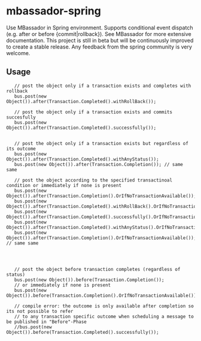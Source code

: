 mbassador-spring
================

Use MBassador in Spring environment. Supports conditional event dispatch (e.g. after or before {commit|rollback}).
See MBassador for more extensive documentation. This project is still in beta but will be continuously improved
to create a stable release. Any feedback from the spring community is very welcome.

<h2>Usage</h2>

       // post the object only if a transaction exists and completes with rollback
       bus.post(new Object()).after(Transaction.Completed().withRollBack());

       // post the object only if a transaction exists and commits succesfully
       bus.post(new Object()).after(Transaction.Completed().successfully());


       // post the object only if a transaction exists but regardless of its outcome
       bus.post(new Object()).after(Transaction.Completed().withAnyStatus());
       bus.post(new Object()).after(Transaction.Completion()); // same same

       // post the object according to the specified transactinoal condition or immediately if none is present
       bus.post(new Object()).after(Transaction.Completion().OrIfNoTransactionAvailable());
       bus.post(new Object()).after(Transaction.Completed().withRollBack().OrIfNoTransactionAvailable());
       bus.post(new Object()).after(Transaction.Completed().successfully().OrIfNoTransactionAvailable());
       bus.post(new Object()).after(Transaction.Completed().withAnyStatus().OrIfNoTransactionAvailable());
       bus.post(new Object()).after(Transaction.Completion().OrIfNoTransactionAvailable()); // same same




       // post the object before transaction completes (regardless of status)
       bus.post(new Object()).before(Transaction.Completion());
       // or immediately if none is present
       bus.post(new Object()).before(Transaction.Completion().OrIfNoTransactionAvailable());

       // compile error: the outcome is only available after completion so its not possible to refer
       // to any transaction specific outcome when scheduling a message to be published in "Before"-Phase
       //bus.post(new Object()).before(Transaction.Completed().successfully());